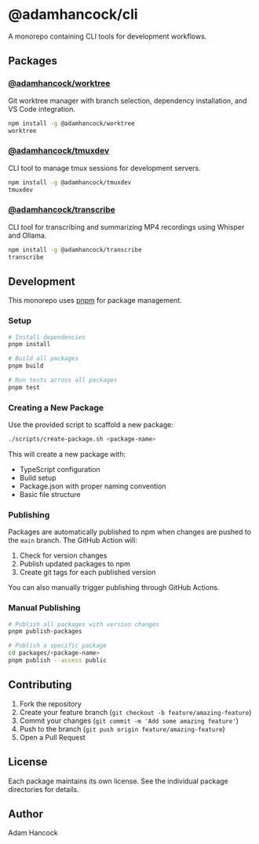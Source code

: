 # @adamhancock/cli

A monorepo containing CLI tools for development workflows.

## Packages

### [@adamhancock/worktree](./packages/worktree)
Git worktree manager with branch selection, dependency installation, and VS Code integration.

```bash
npm install -g @adamhancock/worktree
worktree
```

### [@adamhancock/tmuxdev](./packages/tmuxdev)
CLI tool to manage tmux sessions for development servers.

```bash
npm install -g @adamhancock/tmuxdev
tmuxdev
```

### [@adamhancock/transcribe](./packages/transcribe)
CLI tool for transcribing and summarizing MP4 recordings using Whisper and Ollama.

```bash
npm install -g @adamhancock/transcribe
transcribe
```

## Development

This monorepo uses [pnpm](https://pnpm.io/) for package management.

### Setup

```bash
# Install dependencies
pnpm install

# Build all packages
pnpm build

# Run tests across all packages
pnpm test
```

### Creating a New Package

Use the provided script to scaffold a new package:

```bash
./scripts/create-package.sh <package-name>
```

This will create a new package with:
- TypeScript configuration
- Build setup
- Package.json with proper naming convention
- Basic file structure

### Publishing

Packages are automatically published to npm when changes are pushed to the `main` branch. The GitHub Action will:

1. Check for version changes
2. Publish updated packages to npm
3. Create git tags for each published version

You can also manually trigger publishing through GitHub Actions.

### Manual Publishing

```bash
# Publish all packages with version changes
pnpm publish-packages

# Publish a specific package
cd packages/<package-name>
pnpm publish --access public
```

## Contributing

1. Fork the repository
2. Create your feature branch (`git checkout -b feature/amazing-feature`)
3. Commit your changes (`git commit -m 'Add some amazing feature'`)
4. Push to the branch (`git push origin feature/amazing-feature`)
5. Open a Pull Request

## License

Each package maintains its own license. See the individual package directories for details.

## Author

Adam Hancock